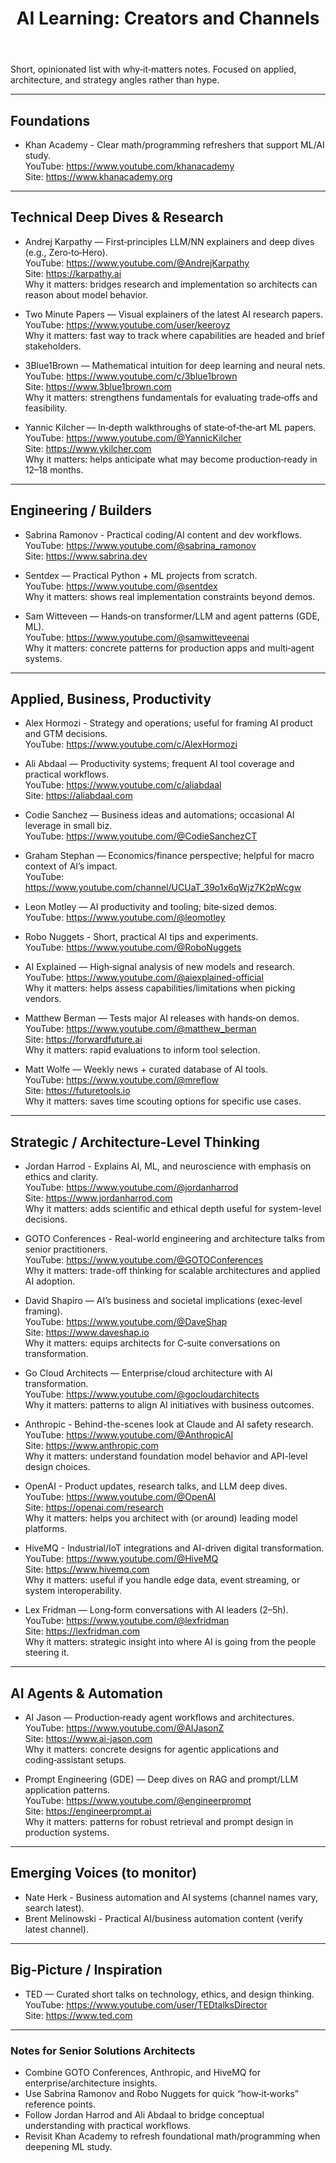 ﻿---
title: "AI Learning: Creators and Channels"
summary: "Curated creators covering AI fundamentals, tooling, productivity, and business impact."
type: reading-list
level: beginner
topics: [ai, learning, youtube, productivity, business]
updated: 2025-10-26
see_also:
  - ./llm-systems.md
---

Short, opinionated list with why‑it‑matters notes. Focused on applied, architecture, and strategy angles rather than hype.

---

## Foundations
- Khan Academy - Clear math/programming refreshers that support ML/AI study.  
  YouTube: https://www.youtube.com/khanacademy  
  Site: https://www.khanacademy.org

---

## Technical Deep Dives & Research
- Andrej Karpathy — First‑principles LLM/NN explainers and deep dives (e.g., Zero‑to‑Hero).  
  YouTube: https://www.youtube.com/@AndrejKarpathy  
  Site: https://karpathy.ai  
  Why it matters: bridges research and implementation so architects can reason about model behavior.

- Two Minute Papers — Visual explainers of the latest AI research papers.  
  YouTube: https://www.youtube.com/user/keeroyz  
  Why it matters: fast way to track where capabilities are headed and brief stakeholders.

- 3Blue1Brown — Mathematical intuition for deep learning and neural nets.  
  YouTube: https://www.youtube.com/c/3blue1brown  
  Site: https://www.3blue1brown.com  
  Why it matters: strengthens fundamentals for evaluating trade‑offs and feasibility.

- Yannic Kilcher — In‑depth walkthroughs of state‑of‑the‑art ML papers.  
  YouTube: https://www.youtube.com/@YannicKilcher  
  Site: https://www.ykilcher.com  
  Why it matters: helps anticipate what may become production‑ready in 12–18 months.

---

## Engineering / Builders
- Sabrina Ramonov - Practical coding/AI content and dev workflows.  
  YouTube: https://www.youtube.com/@sabrina_ramonov  
  Site: https://www.sabrina.dev

- Sentdex — Practical Python + ML projects from scratch.  
  YouTube: https://www.youtube.com/@sentdex  
  Why it matters: shows real implementation constraints beyond demos.

- Sam Witteveen — Hands‑on transformer/LLM and agent patterns (GDE, ML).  
  YouTube: https://www.youtube.com/@samwitteveenai  
  Why it matters: concrete patterns for production apps and multi‑agent systems.

---

## Applied, Business, Productivity
- Alex Hormozi - Strategy and operations; useful for framing AI product and GTM decisions.  
  YouTube: https://www.youtube.com/c/AlexHormozi

- Ali Abdaal — Productivity systems; frequent AI tool coverage and practical workflows.  
  YouTube: https://www.youtube.com/c/aliabdaal  
  Site: https://aliabdaal.com

- Codie Sanchez — Business ideas and automations; occasional AI leverage in small biz.  
  YouTube: https://www.youtube.com/@CodieSanchezCT

- Graham Stephan — Economics/finance perspective; helpful for macro context of AI’s impact.  
  YouTube: https://www.youtube.com/channel/UCUaT_39o1x6qWjz7K2pWcgw

- Leon Motley — AI productivity and tooling; bite‑sized demos.  
  YouTube: https://www.youtube.com/@leomotley

- Robo Nuggets - Short, practical AI tips and experiments.  
  YouTube: https://www.youtube.com/@RoboNuggets

- AI Explained — High‑signal analysis of new models and research.  
  YouTube: https://www.youtube.com/@aiexplained-official  
  Why it matters: helps assess capabilities/limitations when picking vendors.

- Matthew Berman — Tests major AI releases with hands‑on demos.  
  YouTube: https://www.youtube.com/@matthew_berman  
  Site: https://forwardfuture.ai  
  Why it matters: rapid evaluations to inform tool selection.

- Matt Wolfe — Weekly news + curated database of AI tools.  
  YouTube: https://www.youtube.com/@mreflow  
  Site: https://futuretools.io  
  Why it matters: saves time scouting options for specific use cases.

---

## Strategic / Architecture-Level Thinking
- Jordan Harrod - Explains AI, ML, and neuroscience with emphasis on ethics and clarity.  
  YouTube: https://www.youtube.com/@jordanharrod  
  Site: https://www.jordanharrod.com  
  Why it matters: adds scientific and ethical depth useful for system-level decisions.

- GOTO Conferences - Real-world engineering and architecture talks from senior practitioners.  
  YouTube: https://www.youtube.com/@GOTOConferences  
  Why it matters: trade-off thinking for scalable architectures and applied AI adoption.

- David Shapiro — AI’s business and societal implications (exec‑level framing).  
  YouTube: https://www.youtube.com/@DaveShap  
  Site: https://www.daveshap.io  
  Why it matters: equips architects for C‑suite conversations on transformation.

- Go Cloud Architects — Enterprise/cloud architecture with AI transformation.  
  YouTube: https://www.youtube.com/@gocloudarchitects  
  Why it matters: patterns to align AI initiatives with business outcomes.

- Anthropic - Behind-the-scenes look at Claude and AI safety research.  
  YouTube: https://www.youtube.com/@AnthropicAI  
  Site: https://www.anthropic.com  
  Why it matters: understand foundation model behavior and API-level design choices.

- OpenAI - Product updates, research talks, and LLM deep dives.  
  YouTube: https://www.youtube.com/@OpenAI  
  Site: https://openai.com/research  
  Why it matters: helps you architect with (or around) leading model platforms.

- HiveMQ - Industrial/IoT integrations and AI-driven digital transformation.  
  YouTube: https://www.youtube.com/@HiveMQ  
  Site: https://www.hivemq.com  
  Why it matters: useful if you handle edge data, event streaming, or system interoperability.

- Lex Fridman — Long‑form conversations with AI leaders (2–5h).  
  YouTube: https://www.youtube.com/@lexfridman  
  Site: https://lexfridman.com  
  Why it matters: strategic insight into where AI is going from the people steering it.

---

## AI Agents & Automation
- AI Jason — Production‑ready agent workflows and architectures.  
  YouTube: https://www.youtube.com/@AIJasonZ  
  Site: https://www.ai-jason.com  
  Why it matters: concrete designs for agentic applications and coding‑assistant setups.

- Prompt Engineering (GDE) — Deep dives on RAG and prompt/LLM application patterns.  
  YouTube: https://www.youtube.com/@engineerprompt  
  Site: https://engineerprompt.ai  
  Why it matters: patterns for robust retrieval and prompt design in production systems.

---

## Emerging Voices (to monitor)
- Nate Herk - Business automation and AI systems (channel names vary, search latest).  
- Brent Melinowski - Practical AI/business automation content (verify latest channel).

---

## Big‑Picture / Inspiration
- TED — Curated short talks on technology, ethics, and design thinking.  
  YouTube: https://www.youtube.com/user/TEDtalksDirector  
  Site: https://www.ted.com

---

### Notes for Senior Solutions Architects
- Combine GOTO Conferences, Anthropic, and HiveMQ for enterprise/architecture insights.  
- Use Sabrina Ramonov and Robo Nuggets for quick “how‑it‑works” reference points.  
- Follow Jordan Harrod and Ali Abdaal to bridge conceptual understanding with practical workflows.  
- Revisit Khan Academy to refresh foundational math/programming when deepening ML study. 
